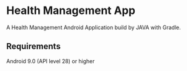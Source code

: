 # Health Management App

A Health Management Android Application build by JAVA with Gradle.

## Requirements

Android 9.0 (API level 28) or higher

